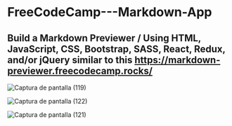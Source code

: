 # FreeCodeCamp---Markdown-App

## Build a Markdown Previewer / Using  HTML, JavaScript, CSS, Bootstrap, SASS, React, Redux, and/or jQuery similar to this https://markdown-previewer.freecodecamp.rocks/

![Captura de pantalla (119)](https://user-images.githubusercontent.com/97048366/207863614-e124040f-2b3f-4993-a012-3a5e92144ff6.png)

![Captura de pantalla (122)](https://user-images.githubusercontent.com/97048366/207864050-687aa441-a579-4f71-93c4-019d5bf11b93.png)

![Captura de pantalla (121)](https://user-images.githubusercontent.com/97048366/207864099-871aa4d3-be0f-4a6b-a77e-0e1238bcfeae.png)
